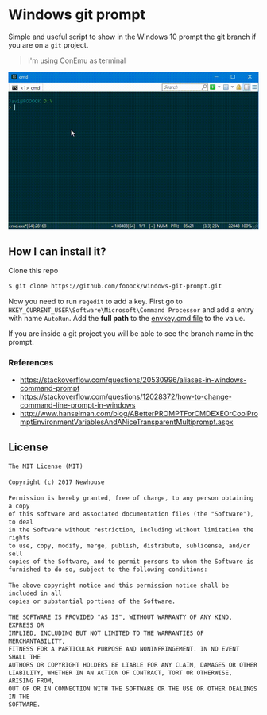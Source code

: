 # Windows git prompt
Simple and useful script to show in the Windows 10 prompt the git branch
if you are on a `git` project.
> I'm using ConEmu as terminal

![](demo.gif)

## How I can install it?
Clone this repo
```bash
$ git clone https://github.com/fooock/windows-git-prompt.git
```

Now you need to run `regedit` to add a key. First go to
`HKEY_CURRENT_USER\Software\Microsoft\Command Processor` and add a 
entry with name `AutoRun`. Add the **full path** to the [envkey.cmd file](envkey.cmd) to the value.

If you are inside a git project you will be able to see the branch name 
in the prompt.

### References
* https://stackoverflow.com/questions/20530996/aliases-in-windows-command-prompt
* https://stackoverflow.com/questions/12028372/how-to-change-command-line-prompt-in-windows
* http://www.hanselman.com/blog/ABetterPROMPTForCMDEXEOrCoolPromptEnvironmentVariablesAndANiceTransparentMultiprompt.aspx

## License
```
The MIT License (MIT)

Copyright (c) 2017 Newhouse

Permission is hereby granted, free of charge, to any person obtaining a copy
of this software and associated documentation files (the "Software"), to deal
in the Software without restriction, including without limitation the rights
to use, copy, modify, merge, publish, distribute, sublicense, and/or sell
copies of the Software, and to permit persons to whom the Software is
furnished to do so, subject to the following conditions:

The above copyright notice and this permission notice shall be included in all
copies or substantial portions of the Software.

THE SOFTWARE IS PROVIDED "AS IS", WITHOUT WARRANTY OF ANY KIND, EXPRESS OR
IMPLIED, INCLUDING BUT NOT LIMITED TO THE WARRANTIES OF MERCHANTABILITY,
FITNESS FOR A PARTICULAR PURPOSE AND NONINFRINGEMENT. IN NO EVENT SHALL THE
AUTHORS OR COPYRIGHT HOLDERS BE LIABLE FOR ANY CLAIM, DAMAGES OR OTHER
LIABILITY, WHETHER IN AN ACTION OF CONTRACT, TORT OR OTHERWISE, ARISING FROM,
OUT OF OR IN CONNECTION WITH THE SOFTWARE OR THE USE OR OTHER DEALINGS IN THE
SOFTWARE.
```